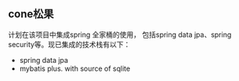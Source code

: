 ##  cone松果
计划在该项目中集成spring 全家桶的使用，
包括spring data jpa、spring security等。现已集成的技术栈有以下：
*   spring data jpa
*   mybatis plus. with source of sqlite